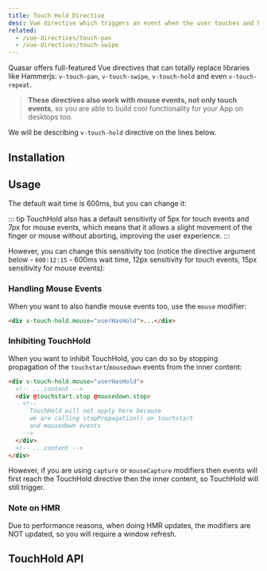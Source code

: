 ```yaml
---
title: Touch Hold Directive
desc: Vue directive which triggers an event when the user touches and holds on a component or element for a specified amount of time.
related:
  - /vue-directives/touch-pan
  - /vue-directives/touch-swipe
---
```

Quasar offers full-featured Vue directives that can totally replace libraries like Hammerjs: `v-touch-pan`, `v-touch-swipe`, `v-touch-hold` and even `v-touch-repeat`.

> **These directives also work with mouse events, not only touch events**, so you are able to build cool functionality for your App on desktops too.

We will be describing `v-touch-hold` directive on the lines below.

## Installation
<doc-installation directives="TouchHold" />

## Usage
<doc-example title="Basic" file="TouchHold/Basic" />

The default wait time is 600ms, but you can change it:

<doc-example title="Custom wait time" file="TouchHold/CustomTimer" />

::: tip
TouchHold also has a default sensitivity of 5px for touch events and 7px for mouse events, which means that it allows a slight movement of the finger or mouse without aborting, improving the user experience.
:::

However, you can change this sensitivity too (notice the directive argument below - `600:12:15` - 600ms wait time, 12px sensitivity for touch events, 15px sensitivity for mouse events):

<doc-example title="Custom sensitivity" file="TouchHold/CustomSensitivity" />

### Handling Mouse Events
When you want to also handle mouse events too, use the `mouse` modifier:

``` html
<div v-touch-hold.mouse="userHasHold">...</div>
```

### Inhibiting TouchHold
When you want to inhibit TouchHold, you can do so by stopping propagation of the `touchstart`/`mousedown` events from the inner content:

``` html
<div v-touch-hold.mouse="userHasHold">
  <!-- ...content -->
  <div @touchstart.stop @mousedown.stop>
    <!--
      TouchHold will not apply here because
      we are calling stopPropagation() on touchstart
      and mousedown events
    -->
  </div>
  <!-- ...content -->
</div>
```

However, if you are using `capture` or `mouseCapture` modifiers then events will first reach the TouchHold directive then the inner content, so TouchHold will still trigger.

### Note on HMR
Due to performance reasons, when doing HMR updates, the modifiers are NOT updated, so you will require a window refresh.

## TouchHold API
<doc-api file="TouchHold" />
